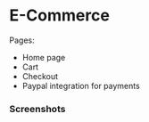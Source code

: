 # E-Commerce

Pages:
- Home page
- Cart 
- Checkout
- Paypal integration for payments





<h3>Screenshots</h3>


